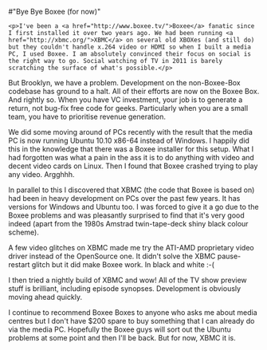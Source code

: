 #"Bye Bye Boxee (for now)"


    <p>I've been a <a href="http://www.boxee.tv/">Boxee</a> fanatic since I first installed it over two years ago. We had been running <a href="http://xbmc.org/">XBMC</a> on several old XBOXes (and still do) but they couldn't handle x.264 video or HDMI so when I built a media PC, I used Boxee. I am absolutely convinced their focus on social is the right way to go. Social watching of TV in 2011 is barely scratching the surface of what's possible.</p>
<p />
<div>But Brooklyn, we have a problem. Development on the non-Boxee-Box codebase has ground to a halt. All of their efforts are now on the Boxee Box. And rightly so. When you have VC investment, your job is to generate a return, not bug-fix free code for geeks. Particularly when you are a small team, you have to prioritise revenue generation.</div>
<p />
<div>We did some moving around of PCs recently with the result that the media PC is now running Ubuntu 10.10 x86-64 instead of Windows. I happily did this in the knowledge that there was a Boxee installer for this setup. What I had forgotten was what a pain in the ass it is to do anything with video and decent video cards on Linux. Then I found that Boxee crashed trying to play any video. Argghhh.</div>
<p />
<div>In parallel to this I discovered that XBMC (the code that Boxee is based on) had been in heavy development on PCs over the past few years. It has versions for Windows and Ubuntu too. I was forced to give it a go due to the Boxee problems and was pleasantly surprised to find that it's very good indeed (apart from the 1980s Amstrad twin-tape-deck shiny black colour scheme).&nbsp;</div>
<p />
<div>A few video glitches on XBMC made me try the ATI-AMD proprietary video driver instead of the OpenSource one. It didn't solve the XBMC pause-restart glitch but it did make Boxee work. In black and white :-(</div>
<p />
<div>I then tried a nightly build of XBMC and wow! All of the TV show preview stuff is brilliant, including episode synopses. Development is obviously moving ahead quickly.</div>
<p />
<div>I continue to recommend Boxee Boxes to anyone who asks me about media centres but I don't have $200 spare to buy something that I can already do via the media PC. Hopefully the Boxee guys will sort out the Ubuntu problems at some point and then I'll be back. But for now, XBMC it is.</div>
  